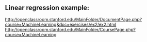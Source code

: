 

## Linear regression example:

http://openclassroom.stanford.edu/MainFolder/DocumentPage.php?course=MachineLearning&doc=exercises/ex2/ex2.html
http://openclassroom.stanford.edu/MainFolder/CoursePage.php?course=MachineLearning

